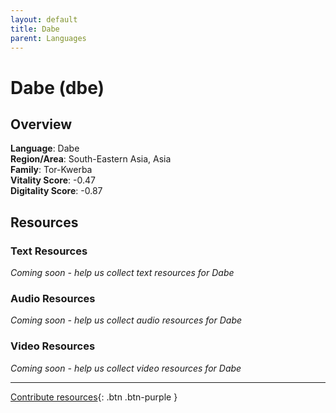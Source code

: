 ```yaml
---
layout: default
title: Dabe
parent: Languages
---
```


# Dabe (dbe)

## Overview

**Language**: Dabe  
**Region/Area**: South-Eastern Asia, Asia  
**Family**: Tor-Kwerba  
**Vitality Score**: -0.47  
**Digitality Score**: -0.87  

## Resources

### Text Resources
*Coming soon - help us collect text resources for Dabe*

### Audio Resources
*Coming soon - help us collect audio resources for Dabe*

### Video Resources
*Coming soon - help us collect video resources for Dabe*

---

[Contribute resources](https://fairtrain.github.io/){: .btn .btn-purple }

